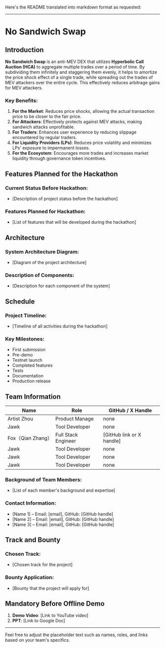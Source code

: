 Here's the README translated into markdown format as requested:

---

# No Sandwich Swap

## Introduction

**No Sandwich Swap** is an anti-MEV DEX that utilizes **Hyperbolic Call Auction (HCA)** to aggregate multiple trades over a period of time. By subdividing them infinitely and staggering them evenly, it helps to amortize the price shock effect of a single trade, while spreading out the trades of MEV attackers over the entire cycle. This effectively reduces arbitrage gains for MEV attackers.

### Key Benefits:

1. **For the Market**: Reduces price shocks, allowing the actual transaction price to be closer to the fair price.
2. **For Attackers**: Effectively protects against MEV attacks, making sandwich attacks unprofitable.
3. **For Traders**: Enhances user experience by reducing slippage encountered by regular traders.
4. **For Liquidity Providers (LPs)**: Reduces price volatility and minimizes LPs' exposure to impermanent losses.
5. **For the Ecosystem**: Encourages more trades and increases market liquidity through governance token incentives.

## Features Planned for the Hackathon

### Current Status Before Hackathon:
- [Description of project status before the hackathon]

### Features Planned for Hackathon:
- [List of features that will be developed during the hackathon]

## Architecture

### System Architecture Diagram:
- [Diagram of the project architecture]

### Description of Components:
- [Description for each component of the system]

## Schedule

### Project Timeline:
- [Timeline of all activities during the hackathon]

### Key Milestones:
- First submission
- Pre-demo
- Testnet launch
- Completed features
- Tests
- Documentation
- Production release

## Team Information

| Name     | Role          | GitHub / X Handle           |
|----------|---------------|-----------------------------|
| Artist Zhou | Product Manage| none   |
| Jawk| Tool Developer      | none   |
| Fox（Qian Zhang） | Full Stack Engineer     | [GitHub link or X handle]    |
| Jawk| Tool Developer      | none   |
| Jawk| Tool Developer      | none   |
| Jawk| Tool Developer      | none   |

### Background of Team Members:
- [List of each member's background and expertise]

### Contact Information:
- [Name 1] – Email: [email], GitHub: [GitHub handle]
- [Name 2] – Email: [email], GitHub: [GitHub handle]
- [Name 3] – Email: [email], GitHub: [GitHub handle]

## Track and Bounty

### Chosen Track:
- [Chosen track for the project]

### Bounty Application:
- [Bounty that the project will apply for]

## Mandatory Before Offline Demo

1. **Demo Video**: [Link to YouTube video]
2. **PPT**: [Link to Google Doc]

---

Feel free to adjust the placeholder text such as names, roles, and links based on your team's specifics.